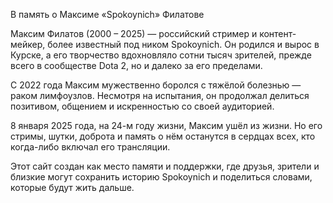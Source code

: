 В память о Максиме «Spokoynich» Филатове

Максим Филатов (2000 – 2025) — российский стример и контент-мейкер, более известный под ником Spokoynich. Он родился и вырос в Курске, а его творчество вдохновляло сотни тысяч зрителей, прежде всего в сообществе Dota 2, но и далеко за его пределами.

С 2022 года Максим мужественно боролся с тяжёлой болезнью — раком лимфоузлов. Несмотря на испытания, он продолжал делиться позитивом, общением и искренностью со своей аудиторией.

8 января 2025 года, на 24-м году жизни, Максим ушёл из жизни. Но его стримы, шутки, доброта и память о нём останутся в сердцах всех, кто когда-либо включал его трансляции.

Этот сайт создан как место памяти и поддержки, где друзья, зрители и близкие могут сохранить историю Spokoynich и поделиться словами, которые будут жить дальше.
